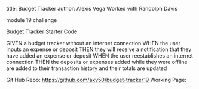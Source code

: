 title: Budget Tracker
author: Alexis Vega
Worked with Randolph Davis

module 19 challenge

Budget Tracker Starter Code

GIVEN a budget tracker without an internet connection
WHEN the user inputs an expense or deposit
THEN they will receive a notification that they have added an expense or deposit
WHEN the user reestablishes an internet connection
THEN the deposits or expenses added while they were offline are added to their transaction history and their totals are updated

Git Hub Repo:
https://github.com/axv50/budget-tracker19
Working Page:
